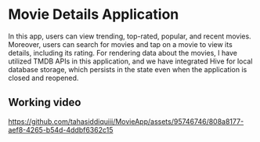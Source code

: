 # Movie Details Application

In this app, users can view trending, top-rated, popular, and recent movies. Moreover, users can search for movies and tap on a movie to view its details, including its rating. For rendering data about the movies, I have utilized TMDB APIs in this application, and we have integrated Hive for local database storage, which persists in the state even when the application is closed and reopened.

## Working video

https://github.com/tahasiddiquiii/MovieApp/assets/95746746/808a8177-aef8-4265-b54d-4ddbf6362c15

